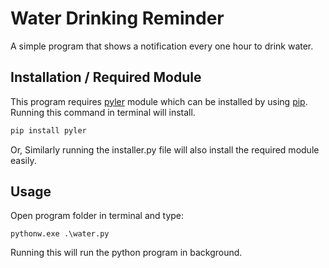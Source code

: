 # Water Drinking Reminder

A simple program that shows a notification every one hour to drink water.

## Installation / Required Module

This program requires [pyler](https://plyer.readthedocs.io/en/latest/) module which can be installed by using [pip](https://pypi.org/project/pip/). Running this command in terminal will install.
```bash
pip install pyler 
```
Or, Similarly running the installer.py file will also install the required module easily.

## Usage
Open program folder in terminal and type:
```
pythonw.exe .\water.py
```

Running this will run the python program in background.
